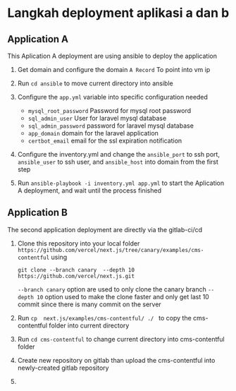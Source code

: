 # Langkah deployment aplikasi a dan b

## Application A
This Aplication A deployment are using ansible to deploy the application

1. Get domain and configure the domain `A Record` To point into vm ip
2. Run `cd ansible` to move current directory into ansible
3. Configure the `app.yml` variable into specific configuration needed
    
    - `mysql_root_password` Password for mysql root password
    - `sql_admin_user` User for laravel mysql database
    - `sql_admin_password` password for laravel mysql database
    - `app_domain` domain for the laravel application
    - `certbot_email` email for the ssl expiration notification
4. Configure the inventory.yml and change the `ansible_port` to ssh port, `ansible_user` to ssh user, and `ansible_host` into domain from the first step
5. Run `ansible-playbook -i inventory.yml app.yml` to start the Aplication A deployment, and wait until the process finished

## Application B
The second application deployment are directly via the gitlab-ci/cd

1. Clone this repository into your local folder  `https://github.com/vercel/next.js/tree/canary/examples/cms-contentful` using 

    ```
    git clone --branch canary  --depth 10 https://github.com/vercel/next.js.git
    ```

    `--branch canary` option are used to only clone the canary branch
    `--depth 10` option used to make the clone faster and only get last 10 commit since there is many commit on the server

2. Run `cp  next.js/examples/cms-contentful/ ./ ` to copy the cms-contentful folder into current directory
3. Run `cd cms-contentful` to change current directory into cms-contentful folder
4. Create new repository on gitlab than upload the cms-contentful into newly-created gitlab repository
5. 